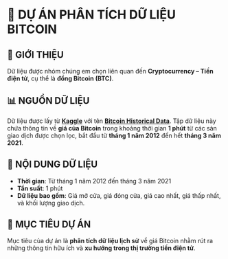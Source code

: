 # 🚀 **DỰ ÁN PHÂN TÍCH DỮ LIỆU BITCOIN**

## 🌟 **GIỚI THIỆU**

Dữ liệu được nhóm chúng em chọn liên quan đến **Cryptocurrency – Tiền điện tử**, cụ thể là **đồng Bitcoin (BTC)**.

## 📊 **NGUỒN DỮ LIỆU**

Dữ liệu được lấy từ [**Kaggle**](https://kaggle.com/) với tên [**Bitcoin Historical Data**](https://www.kaggle.com/datasets/mczielinski/bitcoin-historical-data). Tập dữ liệu này chứa thông tin về **giá của Bitcoin** trong khoảng thời gian **1 phút** từ các sàn giao dịch được chọn lọc, bắt đầu từ **tháng 1 năm 2012** đến hết **tháng 3 năm 2021**.

## 📅 **NỘI DUNG DỮ LIỆU**

- **Thời gian**: Từ tháng 1 năm 2012 đến tháng 3 năm 2021
- **Tần suất**: 1 phút
- **Dữ liệu bao gồm**: Giá mở cửa, giá đóng cửa, giá cao nhất, giá thấp nhất, và khối lượng giao dịch.

## 🎯 **MỤC TIÊU DỰ ÁN**

Mục tiêu của dự án là **phân tích dữ liệu lịch sử** về giá Bitcoin nhằm rút ra những thông tin hữu ích và **xu hướng trong thị trường tiền điện tử**.

